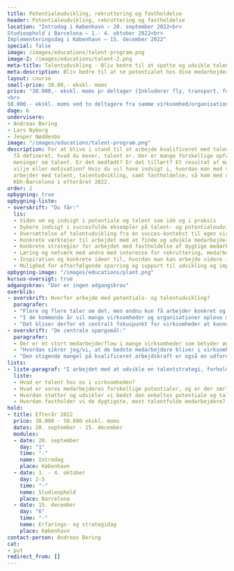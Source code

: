 ```yaml
---
title: Potentialeudvikling, rekruttering og fastholdelse
header: Potentialeudvikling, rekruttering og fastholdelse
location: "Introdag i København – 20. september 2022<br>
Studieophold i Barcelona – 1.- 4. oktober 2022<br>
Implementeringsdag i København – 15. december 2022"
special: false
image: /images/educations/talent-program.png
image-2: /images/educations/talent-2.png
meta-title: Talentudvikling - Bliv bedre til at spotte og udvikle talent med CCC
meta-description: Bliv bedre til at se potentialet hos dine medarbejdere og de unikke talenter i organisationen. Vi hjælper dig med at spotte talent og udvikle en strategi for talentudvikling.
layout: course
small-price: 30.00,- ekskl. moms
price: "30.000,- ekskl. moms pr deltager (Inkluderer fly, transport, forplejning, hotel)
<br>
50.000.- ekskl. moms ved to deltagere fra samme virksomhed/organisation"
dage: 6
undervisere:
- Andreas Bering
- Lars Nyborg
- Jesper Nøddesbo
image: "/images/educations/talent-program.png"
description: For at blive i stand til at arbejde kvalificeret med talent må du først
  få defineret, hvad du mener, talent er. Der er mange forskellige opfattelser og
  meninger om talent. Er det medfødt? Er det tillært? Et resultat af mange arbejdstimer,
  vilje eller motivation? Hvis du vil have indsigt i, hvordan man med stor succes
  arbejder med talent, talentudvikling, samt fastholdelse, så kom med os tur-retur
  Kbh-Barcelona i efteråret 2022.
order: 2
opbygning: true
opbygning-liste:
- overskrift: "Du får:"
  lis:
  - Viden om og indsigt i potentiale og talent som idé og i praksis
  - Dybere indsigt i succesfulde eksempler på talent- og potentialeudviklin
  - Oversættelse af talentudvikling fra én succes-kontekst til egen virksomhed
  - Konkrete værktøjer til arbejdet med at finde og udvikle medarbejdernes talent og potentiale
  - Konkrete strategier for arbejdet med fastholdelse af dygtige medarbejdere
  - Læring og netværk med andre med interesse for rekruttering, medarbejderudvikling og fastholdelse
  - Inspiration og konkrete ideer til, hvordan man kan arbejde videre i egen virksomhed
  - Mulighed for efterfølgende sparring og support til udvikling og implementering af en medarbejderudviklings- og fastholdelsesstrategi
opbygning-image: "/images/educations/plant.png"
kursus-oversigt: true
adgangskrav: "Der er ingen adgangskrav"
overblik:
- overskrift: Hvorfor arbejde med potentiale- og talentudvikling?
  paragrafer:
  - "Flere og flere taler om det, men endnu kun få arbejder konkret og målrettet med potentiale- og talentudvikling, som vil øge chancen for, at de bedste medarbejdere motiveres til at blive i virksomheden."
  - "I de kommende år vil mange virksomheder og organisationer opleve mangel på ledere og på arbejdskraft generelt – kampen om de bedste medarbejdere vil blive skærpet."
  - "Det bliver derfor et centralt fokuspunkt for virksomheder at kunne tiltrække og rekruttere de bedste medarbejdere. Lige så centralt bliver det at kunne støtte medarbejdere i at udfolde deres potentialer, herunder at finde og udvikle de største talenter."
- overskrift: "De centrale spørgsmål:"
  paragrafer:
  - Der er et stort medarbejderflow i mange virksomheder som betyder øgede omkostninger og tab af faglighed. Hvordan sikrer vi, at de bedste medarbejdere bliver og udvikler sig mest muligt i virksomheden?"
  - "Hvordan sikrer jeg/vi, at de bedste medarbejdere bliver i virksomheden?"
  - "Den stigende mangel på kvalificeret arbejdskraft er også en udfordring for mange virksomheder. Hvordan udvikler vi en strategi, der gør det muligt at finde og tiltrække de bedste medarbejdere til virksomheden?"
lists:
- liste-paragraf: "I arbejdet med at udvikle en talentstrategi, forholder vi os til fire helt centrale og gennemgående spørgsmål:"
  liste:
  - Hvad er talent hos os i virksomheden?
  - Hvad er vores medarbejderes forskellige potentialer, og er der særlig talentfulde medarbejdere iblandt dem?
  - Hvordan støtter og udvikler vi bedst den enkeltes potentiale og talent?
  - Hvordan fastholder vi de dygtigste, mest talentfulde medarbejdere?
hold:
- title: Efterår 2022
  price: 30.000 - 50.000 ekskl. moms
  dates: 20. september - 15. december
  modules:
  - date: 20. september
    day: "1"
    time: "-"
    name: Introdag
    place: København
  - date: 1. - 4. oktober
    day: 2-5
    time: "-"
    name: Studieophold
    place: Barcelona
  - date: 15. december
    day: "6"
    time: "-"
    name: Erfarings- og strategidag
    place: København
contact-person: Andreas Bering
cat:
- put
redirect_from: []
---
```

